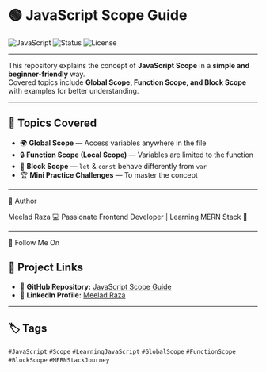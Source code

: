 # 🟢 JavaScript Scope Guide  

![JavaScript](https://img.shields.io/badge/JavaScript-Scope-yellow?style=for-the-badge&logo=javascript)
![Status](https://img.shields.io/badge/Status-Completed-brightgreen?style=for-the-badge)
![License](https://img.shields.io/badge/License-MIT-blue?style=for-the-badge)

---

This repository explains the concept of **JavaScript Scope** in a **simple and beginner-friendly** way.  
Covered topics include **Global Scope, Function Scope, and Block Scope** with examples for better understanding.  


---


## 📂 Topics Covered  
- 🌍 **Global Scope** — Access variables anywhere in the file  
- 🔒 **Function Scope (Local Scope)** — Variables are limited to the function  
- 🧩 **Block Scope** — `let` & `const` behave differently from `var`  
- 🏆 **Mini Practice Challenges** — To master the concept

---

🌟 Author

Meelad Raza
💻 Passionate Frontend Developer | Learning MERN Stack 🚀

---

📌 Follow Me On

## 📌 Project Links  
- 🔗 **GitHub Repository:** [JavaScript Scope Guide](https://github.com/itx-Meelad56/javascript-scope-guide)
- 🔗 **LinkedIn Profile:** [Meelad Raza](https://www.linkedin.com/in/meelad-raza-736480339)

---

## 🏷️ Tags  
`#JavaScript` `#Scope` `#LearningJavaScript` `#GlobalScope` `#FunctionScope` `#BlockScope` `#MERNStackJourney`


